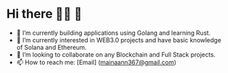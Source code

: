# Hi there  👩‍💻 👋


- 🔭 I’m currently building applications using Golang and learning Rust.
- 🌱 I’m currently interested in WEB3.0 projects and have basic knowledge of Solana and Ethereum.
- 👯 I’m looking to collaborate on any Blockchain and Full Stack projects.
- 📫 How to reach me: [Email] (mainaann367@gmail.com)

